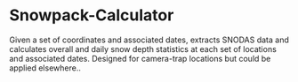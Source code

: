 # Snowpack-Calculator
Given a set of coordinates and associated dates, extracts SNODAS data and calculates overall and daily snow depth statistics at each set of locations and associated dates. Designed for camera-trap locations but could be applied elsewhere..

